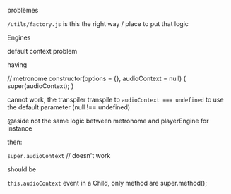 

problèmes

`/utils/factory.js` is this the right way / place to put that logic

Engines

default context problem

having

// metronome
constructor(options = {}, audioContext = null) {
  super(audioContext);
}

cannot work, the transpiler transpile to `audioContext === undefined` to use the default parameter (null !== undefined)

@aside not the same logic between metronome and playerEngine for instance


then:

`super.audioContext` // doesn't work

should be 

`this.audioContext` event in a Child, only method are super.method();



